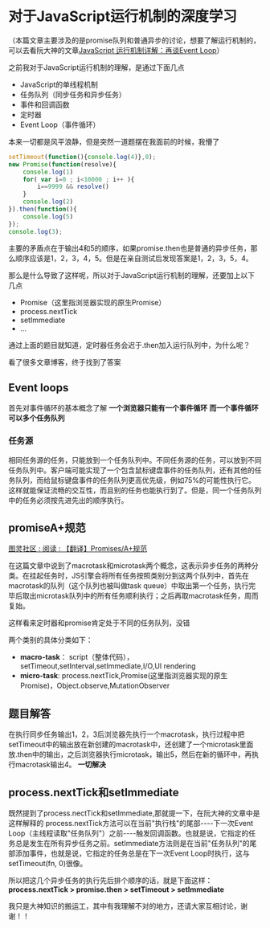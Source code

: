 # 对于JavaScript运行机制的深度学习

（本篇文章主要涉及的是promise队列和普通异步的讨论，想要了解运行机制的，可以去看阮大神的文章[JavaScript 运行机制详解：再谈Event Loop](http://www.ruanyifeng.com/blog/2014/10/event-loop.html)）

之前我对于JavaScript运行机制的理解，是通过下面几点

* JavaScript的单线程机制
* 任务队列（同步任务和异步任务）
* 事件和回调函数
* 定时器
* Event Loop（事件循环）

本来一切都是风平浪静，但是突然一道题摆在我面前的时候，我懵了

```js
setTimeout(function(){console.log(4)},0);
new Promise(function(resolve){
    console.log(1)
    for( var i=0 ; i<10000 ; i++ ){
        i==9999 && resolve()
    }
    console.log(2)
}).then(function(){
    console.log(5)
});
console.log(3);
```

主要的矛盾点在于输出4和5的顺序，如果promise.then也是普通的异步任务，那么顺序应该是1，2，3，4，5。但是在亲自测试后发现答案是1，2，3，5，4。

那么是什么导致了这样呢，所以对于JavaScript运行机制的理解，还要加上以下几点

* Promise（这里指浏览器实现的原生Promise）
* process.nextTick
* setImmediate
* ...

通过上面的题目就知道，定时器任务会迟于.then加入运行队列中，为什么呢？

看了很多文章博客，终于找到了答案

## Event loops

首先对事件循环的基本概念了解
**一个浏览器只能有一个事件循环**
**而一个事件循环可以多个任务队列**

### 任务源

相同任务源的任务，只能放到一个任务队列中。不同任务源的任务，可以放到不同任务队列中。客户端可能实现了一个包含鼠标键盘事件的任务队列，还有其他的任务队列，而给鼠标键盘事件的任务队列更高优先级，例如75%的可能性执行它。这样就能保证流畅的交互性，而且别的任务也能执行到了。但是，同一个任务队列中的任务必须按先进先出的顺序执行。

## promiseA+规范

[图灵社区 : 阅读 : 【翻译】Promises/A+规范](http://www.ituring.com.cn/article/66566)

在这篇文章中说到了macrotask和microtask两个概念，这表示异步任务的两种分类。在挂起任务时，JS引擎会将所有任务按照类别分到这两个队列中，首先在macrotask的队列（这个队列也被叫做task queue）中取出第一个任务，执行完毕后取出microtask队列中的所有任务顺利执行；之后再取macrotask任务，周而复始。

这样看来定时器和promise肯定处于不同的任务队列，没错

两个类别的具体分类如下：

* **macro-task**： script（整体代码），setTimeout,setInterval,setImmediate,I/O,UI rendering
* **micro-task**: process.nextTick,Promise(这里指浏览器实现的原生Promise)，Object.observe,MutationObserver

## 题目解答

在执行同步任务输出1，2，3后浏览器先执行一个macrotask，执行过程中把setTimeout中的输出放在新创建的macrotask中，还创建了一个microtask里面放.then中的输出，之后浏览器执行microtask，输出5，然后在新的循环中，再执行macrotask输出4。
**一切解决**

## process.nextTick和setImmediate

既然提到了process.nectTick和setImmediate,那就提一下，在阮大神的文章中是这样解释的
process.nextTick方法可以在当前"执行栈"的尾部----下一次Event Loop（主线程读取"任务队列"）之前----触发回调函数。也就是说，它指定的任务总是发生在所有异步任务之前。setImmediate方法则是在当前"任务队列"的尾部添加事件，也就是说，它指定的任务总是在下一次Event Loop时执行，这与setTimeout(fn, 0)很像。

所以把这几个异步任务的执行先后排个顺序的话，就是下面这样：
**process.nextTick > promise.then > setTimeout > setImmediate**

我只是大神知识的搬运工，其中有我理解不对的地方，还请大家互相讨论，谢谢！！
